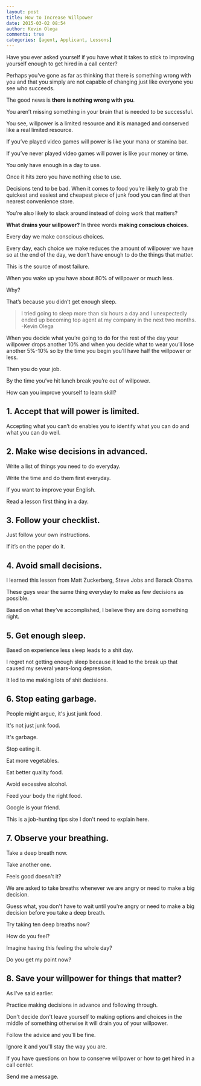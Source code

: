 ```yaml
---
layout: post
title: How to Increase Willpower
date: 2015-03-02 08:54
author: Kevin Olega
comments: true
categories: [agent, Applicant, Lessons]
---
```

Have you ever asked yourself if you have what it takes to stick to improving yourself enough to get hired in a call center? 

Perhaps you’ve gone as far as thinking that there is something wrong with you and that you simply are not capable of changing just like everyone you see who succeeds.

The good news is **there is nothing wrong with you**. 

You aren’t missing something in your brain that is needed to be successful. 

You see, willpower is a limited resource and it is managed and conserved like a real limited resource.

If you’ve played video games will power is like your mana or stamina bar. 

If you’ve never played video games will power is like your money or time. 

You only have enough in a day to use. 

Once it hits zero you have nothing else to use. 

Decisions tend to be bad. When it comes to food you’re likely to grab the quickest and easiest and cheapest piece of junk food you can find at then nearest convenience store. 

You’re also likely to slack around instead of doing work that matters?

**What drains your willpower?**
In three words **making conscious choices.** 

Every day we make conscious choices. 

Every day, each choice we make reduces the amount of willpower we have so at the end of the day, we don’t have enough to do the things that matter.

This is the source of most failure.

When you wake up you have about 80% of willpower or much less. 

Why? 

That’s because you didn’t get enough sleep.


> I tried going to sleep more than six hours a day and I unexpectedly ended up becoming top agent at my company in the next two months.
  -Kevin Olega
  
When you decide what you’re going to do for the rest of the day your willpower drops another 10% and when you decide what to wear you’ll lose another 5%-10% so by the time you begin you’ll have half the willpower or less.

Then you do your job. 

By the time you’ve hit lunch break you’re out of willpower.

How can you improve yourself to learn skill?

## 1. Accept that will power is limited.

Accepting what you can’t do enables you to identify what you can do and what you can do well.

## 2. Make wise decisions in advanced.

Write a list of things you need to do everyday. 

Write the time and do them first everyday. 

If you want to improve your English. 

Read a lesson first thing in a day.

## 3. Follow your checklist.

Just follow your own instructions. 

If it’s on the paper do it.

## 4. Avoid small decisions.

I learned this lesson from Matt Zuckerberg, Steve Jobs and Barack Obama. 

These guys wear the same thing everyday to make as few decisions as possible. 

Based on what they’ve accomplished, I believe they are doing something right.

## 5. Get enough sleep.

Based on experience less sleep leads to a shit day. 

I regret not getting enough sleep because it lead to the break up that caused my several years-long depression. 

It led to me making lots of shit decisions.

## 6. Stop eating garbage.

People might argue, it's just junk food. 

It's not just junk food. 

It's garbage. 

Stop eating it. 

Eat more vegetables. 

Eat better quality food. 

Avoid excessive alcohol. 

Feed your body the right food. 

Google is your friend. 

This is a job-hunting tips site I don't need to explain here.

## 7. Observe your breathing.

Take a deep breath now. 

Take another one. 

Feels good doesn't it? 

We are asked to take breaths whenever we are angry or need to make a big decision. 

Guess what, you don't have to wait until you're angry or need to make a big decision before you take a deep breath. 

Try taking ten deep breaths now? 

How do you feel? 

Imagine having this feeling the whole day? 

Do you get my point now?

## 8. Save your willpower for things that matter?

As I've said earlier. 

Practice making decisions in advance and following through. 

Don't decide don't leave yourself to making options and choices in the middle of something otherwise it will drain you of your willpower. 

Follow the advice and you'll be fine. 

Ignore it and you'll stay the way you are.

If you have questions on how to conserve willpower or how to get hired in a call center. 

Send me a message.
